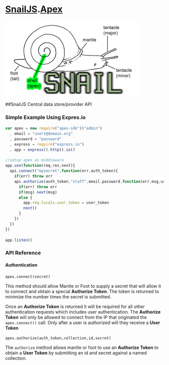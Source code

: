 # [SnailJS](//github.com/snailjs/).[Apex](//github.com/snailjs/apex/)
![Logo](snail-apex.png)

##SnailJS Central data store/provider API

### Simple Example Using Expres.io

```js
var apex = new require("apex-sdk")("admin")
  , email = "user1@domain.org"
  , password = "password"
  , express = require("express.io")
  , app = express().http().io()

//setup apex as middleware
app.use(function(req,res,next){
  api.connect("mysecret",function(err,auth_token){
    if(err) throw err
    api.authorize(auth_token,"staff",email,password,function(err,msg,user_token){
      if(err) throw err
      if(msg) next(msg)
      else {
        app.req.locals.user_token = user_token
        next()
      }
    })
  })
})

app.listen()
```

### API Reference

#### Authentication

`apex.connect(secret)`

This method should allow Mantle or Foot to supply a secret that will allow it to connect and obtain a special **Authorize Token**. The token is returned to minimize the number times the secret is submitted.

Once an **Authorize Token** is returned it will be required for all other authentication requests which includes user authentication. The **Authorize Token** will only be allowed to connect from the IP that originated the `apex.connect()` call. Only after a user is authorized will they receive a **User Token**

`apex.authorize(auth_token,collection,id,secret)`

The `authorize` method allows mantle or foot to use an **Authorize Token** to obtain a **User Token** by submitting an id and secret against a named collection.
